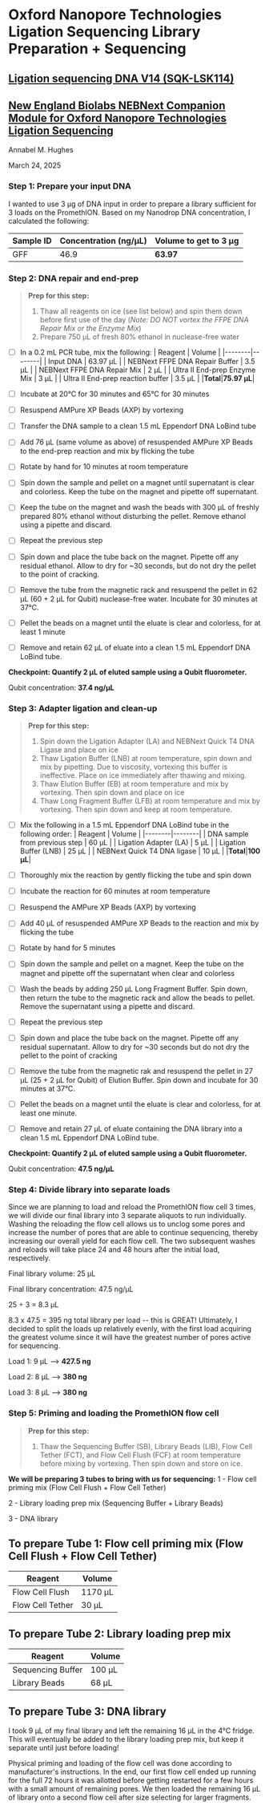 # Oxford Nanopore Technologies Ligation Sequencing Library Preparation + Sequencing
## [Ligation sequencing DNA V14 (SQK-LSK114)](https://store.nanoporetech.com/us/ligation-sequencing-kit-v14.html)
## [New England Biolabs NEBNext Companion Module for Oxford Nanopore Technologies Ligation Sequencing](https://www.neb.com/en-us/products/e7180-nebnext-companion-module-for-oxford-nanopore-technologies-ligation-sequencing?srsltid=AfmBOoolFKeTiV7UBu9KmPqxTmYM7KOrZ2i3qNgcyhTPVQcfE7X_77qI)
Annabel M. Hughes

March 24, 2025

### Step 1: Prepare your input DNA
I wanted to use 3 μg of DNA input in order to prepare a library sufficient for 3 loads on the PromethION. Based on my Nanodrop DNA concentration, I calculated the following:

| Sample ID | Concentration (ng/μL) | Volume to get to 3 μg |
| --------|-----------|------------|
| GFF | 46.9 | **63.97** |

### Step 2: DNA repair and end-prep
> **Prep for this step:** 
> 1. Thaw all reagents on ice (see list below) and spin them down before first use of the day (_Note: DO NOT vortex the FFPE DNA Repair Mix or the Enzyme Mix_)
> 2. Prepare 750 μL of fresh 80% ethanol in nuclease-free water

- [ ] In a 0.2 mL PCR tube, mix the following:
| Reagent | Volume |
|--------|--------|
| Input DNA | 63.97 μL |
| NEBNext FFPE DNA Repair Buffer | 3.5 μL |
| NEBNext FFPE DNA Repair Mix | 2 μL |
| Ultra II End-prep Enzyme Mix | 3 μL |
| Ultra II End-prep reaction buffer | 3.5 μL |
|**Total**|**75.97 μL**|

- [ ] Incubate at 20°C for 30 minutes and 65°C for 30 minutes
- [ ] Resuspend AMPure XP Beads (AXP) by vortexing
- [ ] Transfer the DNA sample to a clean 1.5 mL Eppendorf DNA LoBind tube
- [ ] Add 76 μL (same volume as above) of resuspended AMPure XP Beads to the end-prep reaction and mix by flicking the tube
- [ ] Rotate by hand for 10 minutes at room temperature
- [ ] Spin down the sample and pellet on a magnet until supernatant is clear and colorless. Keep the tube on the magnet and pipette off supernatant.
- [ ] Keep the tube on the magnet and wash the beads with 300 μL of freshly prepared 80% ethanol without disturbing the pellet. Remove ethanol using a pipette and discard.
- [ ] Repeat the previous step
- [ ] Spin down and place the tube back on the magnet. Pipette off any residual ethanol. Allow to dry for ~30 seconds, but do not dry the pellet to the point of cracking.
- [ ] Remove the tube from the magnetic rack and resuspend the pellet in 62 μL (60 + 2 μL for Qubit) nuclease-free water. Incubate for 30 minutes at 37°C.
- [ ] Pellet the beads on a magnet until the eluate is clear and colorless, for at least 1 minute
- [ ] Remove and retain 62 μL of eluate into a clean 1.5 mL Eppendorf DNA LoBind tube.

**Checkpoint: Quantify 2 μL of eluted sample using a Qubit fluorometer.**

Qubit concentration: **37.4 ng/μL**

### Step 3: Adapter ligation and clean-up
> **Prep for this step:** 
> 1. Spin down the Ligation Adapter (LA) and NEBNext Quick T4 DNA Ligase and place on ice
> 2. Thaw Ligation Buffer (LNB) at room temperature, spin down and mix by pipetting. Due to viscosity, vortexing this buffer is ineffective. Place on ice immediately after thawing and mixing.
> 3. Thaw Elution Buffer (EB) at room temperature and mix by vortexing. Then spin down and place on ice
> 4. Thaw Long Fragment Buffer (LFB) at room temperature and mix by vortexing. Then spin down and keep at room temperature.

- [ ] Mix the following in a 1.5 mL Eppendorf DNA LoBind tube in the following order:
| Reagent | Volume |
|--------|--------|
| DNA sample from previous step | 60 μL |
| Ligation Adapter (LA) | 5 μL |
| Ligation Buffer (LNB) | 25 μL |
| NEBNext Quick T4 DNA ligase | 10 μL |
|**Total**|**100 μL**|

- [ ] Thoroughly mix the reaction by gently flicking the tube and spin down
- [ ] Incubate the reaction for 60 minutes at room temperature
- [ ] Resuspend the AMPure XP Beads (AXP) by vortexing
- [ ] Add 40 μL of resuspended AMPure XP Beads to the reaction and mix by flicking the tube
- [ ] Rotate by hand for 5 minutes
- [ ] Spin down the sample and pellet on a magnet. Keep the tube on the magnet and pipette off the supernatant when clear and colorless
- [ ] Wash the beads by adding 250 μL Long Fragment Buffer. Spin down, then return the tube to the magnetic rack and allow the beads to pellet. Remove the supernatant using a pipette and discard.
- [ ] Repeat the previous step
- [ ] Spin down and place the tube back on the magnet. Pipette off any residual supernatant. Allow to dry for ~30 seconds but do not dry the pellet to the point of cracking
- [ ] Remove the tube from the magnetic rak and resuspend the pellet in 27 μL (25 + 2 μL for Qubit) of Elution Buffer. Spin down and incubate for 30 minutes at 37°C.
- [ ] Pellet the beads on a magnet until the eluate is clear and colorless, for at least one minute.
- [ ] Remove and retain 27 μL of eluate containing the DNA library into a clean 1.5 mL Eppendorf DNA LoBind tube. 

**Checkpoint: Quantify 2 μL of eluted sample using a Qubit fluorometer.**

Qubit concentration: **47.5 ng/μL**

### Step 4: Divide library into separate loads
Since we are planning to load and reload the PromethION flow cell 3 times, we will divide our final library into 3 separate aliquots to run individually. Washing the reloading the flow cell allows us to unclog some pores and increase the number of pores that are able to continue sequencing, thereby increasing our overall yield for each flow cell. The two subsequent washes and reloads will take place 24 and 48 hours after the initial load, respectively.

Final library volume: 25 μL

Final library concentration: 47.5 ng/μL

25 ÷ 3 = 8.3 μL

8.3 x 47.5 = 395 ng total library per load -- this is GREAT! Ultimately, I decided to split the loads up relatively evenly, with the first load acquiring the greatest volume since it will have the greatest number of pores active for sequencing.

Load 1: 9 μL --> **427.5 ng**

Load 2: 8 μL --> **380 ng**

Load 3: 8 μL --> **380 ng**

### Step 5: Priming and loading the PromethION flow cell
> **Prep for this step:** 
> 1. Thaw the Sequencing Buffer (SB), Library Beads (LIB), Flow Cell Tether (FCT), and Flow Cell Flush (FCF) at room temperature before mixing by vortexing. Then spin down and store on ice.

**We will be preparing 3 tubes to bring with us for sequencing:**
1 - Flow cell priming mix (Flow Cell Flush + Flow Cell Tether)

2 - Library loading prep mix (Sequencing Buffer + Library Beads)

3 - DNA library 

## To prepare Tube 1: Flow cell priming mix (Flow Cell Flush + Flow Cell Tether)
| Reagent | Volume |
|--------|--------|
| Flow Cell Flush | 1170 μL |
| Flow Cell Tether | 30 μL |

## To prepare Tube 2: Library loading prep mix
| Reagent | Volume |
|--------|--------|
| Sequencing Buffer | 100 μL |
| Library Beads | 68 μL |

## To prepare Tube 3: DNA library 
I took 9 μL of my final library and left the remaining 16 μL in the 4°C fridge. This will eventually be added to the library loading prep mix, but keep it separate until just before loading!

Physical priming and loading of the flow cell was done according to manufacturer's instructions. In the end, our first flow cell ended up running for the full 72 hours it was allotted before getting restarted for a few hours with a small amount of remaining pores. We then loaded the remaining 16 μL of library onto a second flow cell after size selecting for larger fragments.






